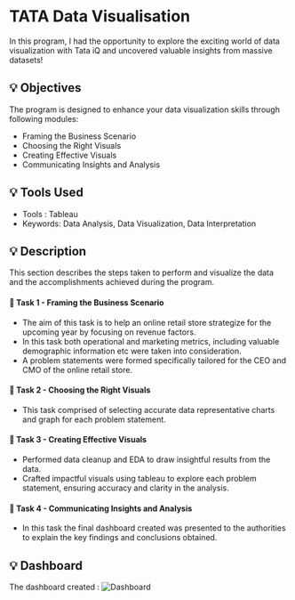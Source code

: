 # TATA Data Visualisation 
In this program, I had the opportunity to explore the exciting world of data visualization with Tata iQ and uncovered valuable insights from massive datasets!

## :bulb: Objectives
The program is designed to enhance your data visualization skills through following modules:

* Framing the Business Scenario
* Choosing the Right Visuals
* Creating Effective Visuals
* Communicating Insights and Analysis

## :bulb: Tools Used
* Tools : Tableau
* Keywords: Data Analysis, Data Visualization, Data Interpretation 

## :bulb: Description 
This section describes the steps taken to perform and visualize the data and the accomplishments achieved during the program.

#### :dart: Task 1 - Framing the Business Scenario
* The aim of this task is to help an online retail store strategize for the upcoming year by focusing on revenue factors.
* In this task both operational and marketing metrics, including valuable demographic information etc were taken into consideration.
* A problem statements were formed specifically tailored for the CEO and CMO of the online retail store.

#### :dart: Task 2 - Choosing the Right Visuals
* This task comprised of selecting accurate data representative charts and graph for each problem statement.

#### :dart: Task 3 - Creating Effective Visuals
* Performed data cleanup and EDA to draw insightful results from the data.
* Crafted impactful visuals using tableau to explore each problem statement, ensuring accuracy and clarity in the analysis.
  
#### :dart: Task 4 - Communicating Insights and Analysis
* In this task the final dashboard created was presented to the authorities to explain the key findings and conclusions obtained.

## :bulb: Dashboard
The dashboard created :
![Dashboard](https://github.com/user-attachments/assets/af9ff20e-e3ec-4989-8ac7-6e917096d461)


